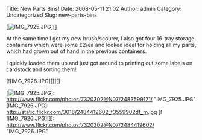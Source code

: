 Title: New Parts Bins!
Date: 2008-05-11 21:02
Author: admin
Category: Uncategorized
Slug: new-parts-bins

[![IMG\_7925.JPG][]][]

At the same time I got my new brush/scourer, I also got four 16-tray
storage containers which were some £2/ea and looked ideal for holding
all my parts, which had grown out of hand in the previous containers.

I quickly loaded them up and just got around to printing out some labels
on cardstock and sorting them!

[![IMG\_7926.JPG][]][]

  [IMG\_7925.JPG]: http://static.flickr.com/2080/2483599171_a0eb724252_m.jpg
  [![IMG\_7925.JPG][]]: http://www.flickr.com/photos/7320302@N07/2483599171/
    "IMG_7925.JPG"
  [IMG\_7926.JPG]: http://static.flickr.com/3018/2484419602_f3559902df_m.jpg
  [![IMG\_7926.JPG][]]: http://www.flickr.com/photos/7320302@N07/2484419602/
    "IMG_7926.JPG"
